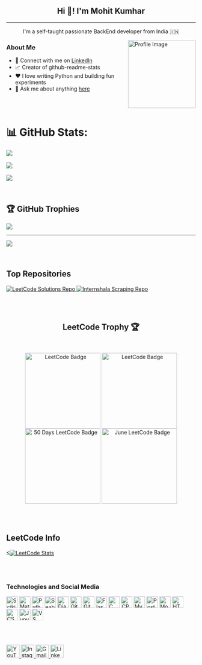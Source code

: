 <!-- Main heading -->
<h2 align="center">Hi 👋! I'm Mohit Kumhar</h2>

<!-- Horizontal line -->
<hr />

<!-- Introduction -->
<p align="center">I'm a self-taught passionate BackEnd developer from India 🇮🇳</p>

<!-- About Me section with image on the right -->
<img align="right" height="180" src="https://github.com/mohitkumhar/mohitkumhar/assets/107917553/9879c252-fe8f-4035-b49a-cddd86e86782" alt="Profile Image"/>
<h3>About Me</h3>

<ul>
  <li>💼 Connect with me on <a href="https://www.linkedin.com/in/mohitkumhar/">LinkedIn</a></li>
  <li>📈 Creator of github-readme-stats</li>
  <li>❤️ I love writing Python and building fun experiments</li>
  <li>💬 Ask me about anything <a href="https://github.com/mohitkumhar/mohitkumhar/issues">here</a></li>
</ul>

<br><br>

# 📊 GitHub Stats:

![](https://github-readme-stats.vercel.app/api?username=mohitkumhar&theme=dark&hide_border=false&include_all_commits=true&count_private=true)<br/>
<br>
![](https://github-readme-streak-stats.herokuapp.com/?user=mohitkumhar&theme=dark&hide_border=false)<br/>
<br>
![](https://github-readme-stats.vercel.app/api/top-langs/?username=mohitkumhar&theme=dark&hide_border=false&include_all_commits=true&count_private=true&layout=compact)

<br>

## 🏆 GitHub Trophies
![](https://github-profile-trophy.vercel.app/?username=mohitkumhar&theme=radical&no-frame=false&no-bg=false&margin-w=4)

---
[![](https://visitcount.itsvg.in/api?id=mohitkumhar&icon=0&color=0)](https://visitcount.itsvg.in)

<!-- Proudly created with GPRM ( https://gprm.itsvg.in ) -->

<br>

<!-- Top Repositories -->
## Top Repositories

<a href="https://github.com/mohitkumhar/leetcode_solution">
  <img align="center" src="https://github-readme-stats.vercel.app/api/pin/?username=mohitkumhar&repo=leetcode_solution&theme=buefy" alt="LeetCode Solutions Repo" />
</a>

<a href="https://github.com/mohitkumhar/internshala_scraping">
  <img align="center" src="https://github-readme-stats.vercel.app/api/pin/?username=mohitkumhar&repo=internshala_scraping&theme=buefy" alt="Internshala Scraping Repo" />
</a>

<br><br>


<!-- LeetCode Trophy section -->
<h2 align="center">LeetCode Trophy 🏆</h2> 

<br>
<!-- LeetCode Info section with images -->
<p align="center">
  <a href="https://leetcode.com/mohitkumhar/" target="_blank"><img align="center" src="https://assets.leetcode.com/static_assets/marketing/2024-200.gif" alt="LeetCode Badge" height="200" width="200" /></a>
  <a href="https://leetcode.com/mohitkumhar/" target="_blank"><img align="center" src="https://assets.leetcode.com/static_assets/marketing/2024-100.gif" alt="LeetCode Badge" height="200" width="200" /></a>
  <a href="https://leetcode.com/mohitkumhar/" target="_blank"><img align="center" src="https://assets.leetcode.com/static_assets/marketing/2024-50.gif" alt="50 Days LeetCode Badge" height="200" width="200" /></a>
  <a href="https://leetcode.com/mohitkumhar/" target="_blank"><img align="center" src="https://leetcode.com/static/images/badges/2024/gif/2024-06.gif" alt="June LeetCode Badge" height="200" width="200" /></a>
</p>

<br><br>


<!-- Trophy for number of problems solved -->
<h2 align="left">LeetCode Info</h2>  
<a href="https://leetcode.com/mohitkumhar/">
  <<img align="center" src="https://leetcard.jacoblin.cool/mohitkumhar?theme=dark&font=Akshar&ext=heatmap" alt="LeetCode Stats" />
</a>


<!-- Snake animation for contributions -->
<!-- <h2>🐍 Contributions 🐍</h2>
<img alt="Snake eating my contributions" src="https://raw.githubusercontent.com/mohitkumhar/mohitkumhar/output/github-contribution-grid-snake.svg" />
-->
<br><br>


<!-- Technologies and Social Media Icons section -->
<h3>Technologies and Social Media</h3>

<!-- Icons for technologies using Devicons and images -->
<div>
  <img src="https://upload.wikimedia.org/wikipedia/commons/0/05/Scikit_learn_logo_small.svg" height="30" alt="Scikit-learn" />
  <img src="https://upload.wikimedia.org/wikipedia/commons/8/84/Matplotlib_icon.svg" height="30" alt="Matplotlib" />
  <img src="https://cdn.jsdelivr.net/gh/devicons/devicon/icons/python/python-original.svg" height="30" alt="Python" />
  <img src="https://seaborn.pydata.org/_images/logo-mark-lightbg.svg" height="30" alt="Seaborn" />
  <img src="https://github.com/marwin1991/profile-technology-icons/assets/62091613/9bf5650b-e534-4eae-8a26-8379d076f3b4" height="30" alt="Django" />
  <img src="https://user-images.githubusercontent.com/25181517/192108372-f71d70ac-7ae6-4c0d-8395-51d8870c2ef0.png" height="30" alt="Git" />
  <img src="https://user-images.githubusercontent.com/25181517/192108374-8da61ba1-99ec-41d7-80b8-fb2f7c0a4948.png" height="30" alt="GitHub" />
  <img src="https://user-images.githubusercontent.com/25181517/183423775-2276e25d-d43d-4e58-890b-edbc88e915f7.png" height="30" alt="Flask" />
  <img src="https://cdn.jsdelivr.net/gh/devicons/devicon/icons/c/c-original.svg" height="30" alt="C" />
  <img src="https://user-images.githubusercontent.com/25181517/192106073-90fffafe-3562-4ff9-a37e-c77a2da0ff58.png" height="30" alt="CPP" />
  <img src="https://user-images.githubusercontent.com/25181517/183896128-ec99105a-ec1a-4d85-b08b-1aa1620b2046.png" height="30" alt="MySQL" />
  <img src="https://user-images.githubusercontent.com/25181517/117208740-bfb78400-adf5-11eb-97bb-09072b6bedfc.png" height="30" alt="PostgreSQL" />
  <img src="https://user-images.githubusercontent.com/25181517/182884177-d48a8579-2cd0-447a-b9a6-ffc7cb02560e.png" height="30" alt="MongoDB" />
  <img src="https://cdn.jsdelivr.net/gh/devicons/devicon/icons/html5/html5-original.svg" height="30" alt="HTML5" />
  <img src="https://cdn.jsdelivr.net/gh/devicons/devicon/icons/css3/css3-original.svg" height="30" alt="CSS3" />
  <img src="https://user-images.githubusercontent.com/25181517/183914128-3fc88b4a-4ac1-40e6-9443-9a30182379b7.png" height="30" alt="Jupyter" />
  <img src="https://user-images.githubusercontent.com/25181517/192108891-d86b6220-e232-423a-bf5f-90903e6887c3.png" height="30" alt="VS Code" />
</div>

<br><br>


<!-- Social Media Links -->
<div>
  <a href="https://www.youtube.com/@mohitmolela" target="_blank">
    <img src="https://img.shields.io/static/v1?message=Youtube&logo=youtube&label=&color=FF0000&logoColor=white&labelColor=&style=for-the-badge" height="35" alt="YouTube" />
  </a>

  <a href="https://www.instagram.com/mohit_prajapat_7" target="_blank">
    <img src="https://img.shields.io/static/v1?message=Instagram&logo=instagram&label=&color=E4405F&logoColor=white&labelColor=&style=for-the-badge" height="35" alt="Instagram" />
  </a>

  <a href="mailto:mohitmolela@gmail.com" target="_blank">
    <img src="https://img.shields.io/static/v1?message=Gmail&logo=gmail&label=&color=D14836&logoColor=white&labelColor=&style=for-the-badge" height="35" alt="Gmail" />
  </a>

  <a href="https://www.linkedin.com/in/mohitkumhar/" target="_blank">
    <img src="https://img.shields.io/static/v1?message=LinkedIn&logo=linkedin&label=&color=0077B5&logoColor=white&labelColor=&style=for-the-badge" height="35" alt="LinkedIn" />
  </a>
</div>

<br><br>



